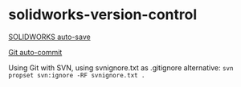 # solidworks-version-control

[SOLIDWORKS auto-save](https://github.com/danielrbenjamin/solidworks-auto-save)

[Git auto-commit](https://github.com/danielrbenjamin/git-autocommit)

Using Git with SVN, using svnignore.txt as .gitignore alternative:
`svn propset svn:ignore -RF svnignore.txt .`
